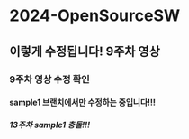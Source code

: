 # 2024-OpenSourceSW
## 이렇게 수정됩니다! 9주차 영상
### 9주차 영상 수정 확인
#### sample1 브랜치에서만 수정하는 중입니다!!!
##### 13주차 sample1 충돌!!!
